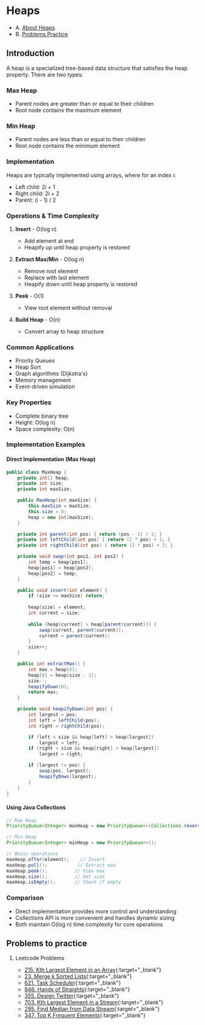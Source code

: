 # Heaps

- A. [About Heaps](#introduction)
- B. [Problems Practice](#problems-to-practice)

## Introduction

A heap is a specialized tree-based data structure that satisfies the heap property. There are two types:

### Max Heap
- Parent nodes are greater than or equal to their children
- Root node contains the maximum element

### Min Heap
- Parent nodes are less than or equal to their children
- Root node contains the minimum element

### Implementation
Heaps are typically implemented using arrays, where for an index i:
- Left child: 2i + 1
- Right child: 2i + 2
- Parent: (i - 1) / 2

### Operations & Time Complexity
1. **Insert** - O(log n)
    - Add element at end
    - Heapify up until heap property is restored

2. **Extract Max/Min** - O(log n)
    - Remove root element
    - Replace with last element
    - Heapify down until heap property is restored

3. **Peek** - O(1)
    - View root element without removal

4. **Build Heap** - O(n)
    - Convert array to heap structure

### Common Applications
- Priority Queues
- Heap Sort
- Graph algorithms (Dijkstra's)
- Memory management
- Event-driven simulation

### Key Properties
- Complete binary tree
- Height: O(log n)
- Space complexity: O(n)
### Implementation Examples

#### Direct Implementation (Max Heap)
```java
public class MaxHeap {
    private int[] heap;
    private int size;
    private int maxSize;

    public MaxHeap(int maxSize) {
        this.maxSize = maxSize;
        this.size = 0;
        heap = new int[maxSize];
    }

    private int parent(int pos) { return (pos - 1) / 2; }
    private int leftChild(int pos) { return (2 * pos) + 1; }
    private int rightChild(int pos) { return (2 * pos) + 2; }

    private void swap(int pos1, int pos2) {
        int temp = heap[pos1];
        heap[pos1] = heap[pos2];
        heap[pos2] = temp;
    }

    public void insert(int element) {
        if (size >= maxSize) return;
        
        heap[size] = element;
        int current = size;
        
        while (heap[current] > heap[parent(current)]) {
            swap(current, parent(current));
            current = parent(current);
        }
        size++;
    }

    public int extractMax() {
        int max = heap[0];
        heap[0] = heap[size - 1];
        size--;
        heapifyDown(0);
        return max;
    }

    private void heapifyDown(int pos) {
        int largest = pos;
        int left = leftChild(pos);
        int right = rightChild(pos);

        if (left < size && heap[left] > heap[largest])
            largest = left;
        if (right < size && heap[right] > heap[largest])
            largest = right;

        if (largest != pos) {
            swap(pos, largest);
            heapifyDown(largest);
        }
    }
}
```

#### Using Java Collections
```java
// Max Heap
PriorityQueue<Integer> maxHeap = new PriorityQueue<>(Collections.reverseOrder());

// Min Heap
PriorityQueue<Integer> minHeap = new PriorityQueue<>();

// Basic operations
maxHeap.offer(element);    // Insert
maxHeap.poll();           // Extract max
maxHeap.peek();          // View max
maxHeap.size();          // Get size
maxHeap.isEmpty();       // Check if empty
```

### Comparison
- Direct implementation provides more control and understanding
- Collections API is more convenient and handles dynamic sizing
- Both maintain O(log n) time complexity for core operations

## Problems to practice

1. Leetcode Problems

    - [215. Kth Largest Element in an Array](https://leetcode.com/problems/kth-largest-element-in-an-array/){:target="_blank"}
    - [23. Merge k Sorted Lists](https://leetcode.com/problems/merge-k-sorted-lists/){:target="_blank"}
    - [621. Task Scheduler](https://leetcode.com/problems/task-scheduler/){:target="_blank"}
    - [846. Hands of Straights](https://leetcode.com/problems/hands-of-straight/){:target="_blank"}
    - [355. Design Twitter](https://leetcode.com/problems/design-twitter/){:target="_blank"}
    - [703. Kth Largest Element in a Stream](https://leetcode.com/problems/kth-largest-element-in-a-stream/){:target="_blank"}
    - [295. Find Median from Data Stream](https://leetcode.com/problems/find-median-from-data-stream/){:target="_blank"}
    - [347. Top K Frequent Elements](https://leetcode.com/problems/top-k-frequent-elements/){:target="_blank"}